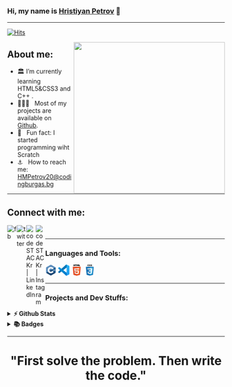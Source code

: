 ### Hi, my name is [Hristiyan Petrov](https://github.com/HMPetrov20/) :wave:
<hr>

[![Hits](https://hits.seeyoufarm.com/api/count/incr/badge.svg?url=https%3A%2F%2Fgithub.com%2Fgjbae1212%2Fhit-counter&count_bg=%23004E93&title_bg=%23040028&icon=minetest.svg&icon_color=%23FFFFFF&title=Hits&edge_flat=false)](https://hits.seeyoufarm.com)

<img align="right" height="350" width="350" alt="" src="https://media0.giphy.com/media/bTrTnPMPq8UORCrBWG/200w.webp?cid=ecf05e47bhxq43urrsmybv54urbra6mfu1p9ixx5e7yd9wlc&rid=200w.webp&ct=g" />

## About me:

- 🏛️ I’m currently learning HTML5&CSS3 and C++ .
- 👨🏻‍💻 &nbsp; Most of my projects are available on [Github](https://github.com/HMPetrov20?tab=repositories).
- 👾 &nbsp; Fun fact: I started programming wiht Scratch
- ⚓ &nbsp; How to reach me: HMPetrov20@codingburgas.bg

<hr>

## Connect with me:

<a href ="https://www.youtube.com" ><img align="left" alt="fb" width="22px" src="https://cdn.jsdelivr.net/npm/simple-icons@v3/icons/youtube.svg" /><a/>
<a href="https://twitter.com/explore"><img align="left" alt="twitter" width="22px" src="https://cdn.jsdelivr.net/npm/simple-icons@v3/icons/twitter.svg" /></a>
<a href="https://business.linkedin.com/marketing-solutions/linkedin-pages?trk=sem_lms_gaw&src=go-pa&veh=LMS-S_EMEA_ROE_Low_EN_SEM_SEM_GoogleAds_NA_All_NA_NA_Core_NA_Pages_Brand_Phrase_415758667344__%2Blinkedin%20%2Bpages_c__kwd-344540997011_9216596378&mcid=6842130579375308940&cname=LMS-S_EMEA_ROE_Low_EN_SEM_SEM_GoogleAds_NA_All_NA_NA_Core_NA_Pages_Brand_Phrase&camid=9216596378&asid=94475536478&targetid=kwd-344540997011&crid=415758667344&placement=&dev=c&ends=1&gclid=Cj0KCQjw8eOLBhC1ARIsAOzx5cHqtqIZ_Pikm1AS85MIqlRvRSVQeeHwyjQKYeoCNeQ_ejNweDI7BB8aAqXHEALw_wcB&gclsrc=aw.ds"><img align="left" alt="codeSTACKr | LinkedIn" width="22px" src="https://cdn.jsdelivr.net/npm/simple-icons@v3/icons/linkedin.svg" /></a>
<a href="https://www.instagram.com/instagram/?hl=en"><img align="left" alt="codeSTACKr | Instagram" width="22px" src="https://cdn.jsdelivr.net/npm/simple-icons@v3/icons/instagram.svg" /></a>
<br>
<hr>
  
### Languages and Tools:

<code><img alt="CPP" width="26px" src="https://raw.githubusercontent.com/github/explore/80688e429a7d4ef2fca1e82350fe8e3517d3494d/topics/cpp/cpp.png" ></code>
<code><img alt="Visual Studio Code" width="26px" src="https://raw.githubusercontent.com/github/explore/80688e429a7d4ef2fca1e82350fe8e3517d3494d/topics/visual-studio-code/visual-studio-code.png"></code>
<code><img alt="HTML5" width="26px" src="https://raw.githubusercontent.com/github/explore/80688e429a7d4ef2fca1e82350fe8e3517d3494d/topics/html/html.png" ></code>
<code><img alt="CSS3" width="26px" src="https://raw.githubusercontent.com/github/explore/80688e429a7d4ef2fca1e82350fe8e3517d3494d/topics/css/css.png" ></code>


<hr>

  ### Projects and Dev Stuffs:

<details>	
  <summary><b>⚡ Github Stats</b></summary>

![Grade](https://github-readme-stats.vercel.app/api?username=HMPetrov20&show_icons=true&theme=radical&count_private=true)
![Languages](https://github-readme-stats.vercel.app/api/top-langs/?username=HMPetrov20&show_icons=true&hide_border=true&layout=compact&count_private=true&count_fork=true)
</details>

  <details>
  <summary><b>📚 Badges</b></summary>

<a href ="https://www.credly.com/users/hristiyan-petrov/badges"><img align="left" alt="Word Office 2016" width="200px" src="https://images.credly.com/size/220x220/images/fd092703-61db-4e9f-9c7c-2211d44ca87d/MOS_Word.png" ></a>
 <a href ="https://www.credly.com/users/hristiyan-petrov/badges"><img align="left" alt="MTA" width="200px" src="https://images.credly.com/size/220x220/images/241488f4-9110-41aa-804e-51a8f8ba430d/MTA-Introduction_to_Programming_Using_HTML_and_CSS-600x600.png" ></a>
</details>
  
 <hr>
  <div align="center">
    
  # "First solve the problem. Then write the code."
  </div>

